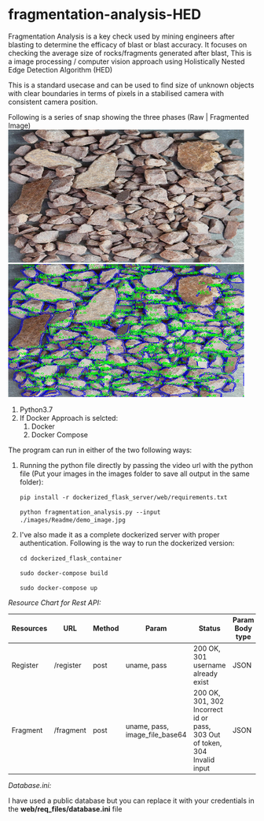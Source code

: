 # fragmentation-analysis-HED

Fragmentation Analysis is a key check used by mining engineers after blasting to determine the efficacy of blast or blast accuracy. It focuses on checking the average size of rocks/fragments generated after blast, This is a image processing / computer vision approach using Holistically Nested Edge Detection Algorithm (HED)

This is a standard usecase and can be used to find size of unknown objects with clear boundaries in terms of pixels in a stabilised camera with consistent camera position.

Following is a series of snap showing the three phases (Raw | Fragmented Image)
<img src="images/Readme/demo_image.jpg" alt="input_image" width="480" height="270"/><img src="images/Readme/out.jpg" alt="output_image" width="480" height="270"/>

1. Python3.7
2. If Docker Approach is selcted:
   1. Docker
   2. Docker Compose

The program can run in either of the two following ways:

1. Running the python file directly by passing the video url with the python file (Put your images in the images folder to save all output in the same folder):

   ```
   pip install -r dockerized_flask_server/web/requirements.txt
   ```

   ```
   python fragmentation_analysis.py --input ./images/Readme/demo_image.jpg
   ```
2. I've also made it as a complete dockerized server with proper authentication.
   Following is the way to run the dockerized version:

   ```
   cd dockerized_flask_container
   ```

   ```
   sudo docker-compose build
   ```

   ```
   sudo docker-compose up
   ```

*Resource Chart for Rest API:*

| Resources | URL       | Method | Param                          | Status                                                                     | Param Body type |
| --------- | --------- | ------ | ------------------------------ | -------------------------------------------------------------------------- | --------------- |
| Register  | /register | post   | uname, pass                    | 200 OK, 301 username already exist                                         | JSON            |
| Fragment  | /fragment | post   | uname, pass, image_file_base64 | 200 OK, 301, 302 Incorrect id or pass, 303 Out of token, 304 Invalid input | JSON            |

*Database.ini:*

I have used a public database but you can replace it with your credentials in the **web/req_files/database.ini** file
